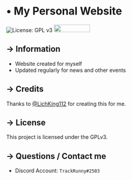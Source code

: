 <!-- MAIN TITLE -->
# • My Personal Website

<!-- BADGES -->
![License: GPL v3](https://img.shields.io/badge/License-GPLv3-blue.svg?style=flat-square)
<img src="https://bulma.io/images/made-with-bulma.png" width=96 height=20>


<!-- KEY INFORMATION HEADER -->
## → Information

* Website created for myself
* Updated regularly for news and other events

<!-- CREDITS -->
## → Credits

Thanks to [@LichKing112](https://github.com/LichKing112) for creating this for me.

<!-- LICENSE INFO -->
## → License

  This project is licensed under the GPLv3.

<!-- END OF README -->
## → Questions / Contact me

* Discord Account: `TrackRunny#2503`
